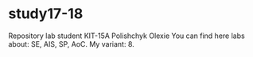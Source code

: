 # study17-18
Repository lab student KIT-15A Polishchyk Olexie
You can find here labs about: SE, AIS, SP, AoC.
My variant: 8.
